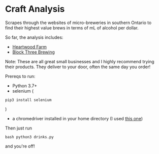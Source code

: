 # Craft Analysis

Scrapes through the websites of micro-breweries in southern Ontario to find their highest value brews in terms of mL of alcohol per dollar.

So far, the analysis includes:
- [Heartwood Farm](https://heartwoodfarm.ca)
- [Block Three Brewing](https://www.blockthreebrewing.com)

Note: These are all great small businesses and I highly recommend trying their products. They deliver to your door, often the same day you order!

Prereqs to run:
- Python 3.7+
- selenium (
```
pip3 install selenium
```
)
- a chromedriver installed in your home directory (I used [this one](https://chromedriver.storage.googleapis.com/index.html?path=80.0.3987.106/))

Then just run 
```
bash python3 drinks.py
```
and you're off!
